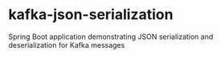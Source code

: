 # kafka-json-serialization
Spring Boot application demonstrating JSON serialization and deserialization for Kafka messages
